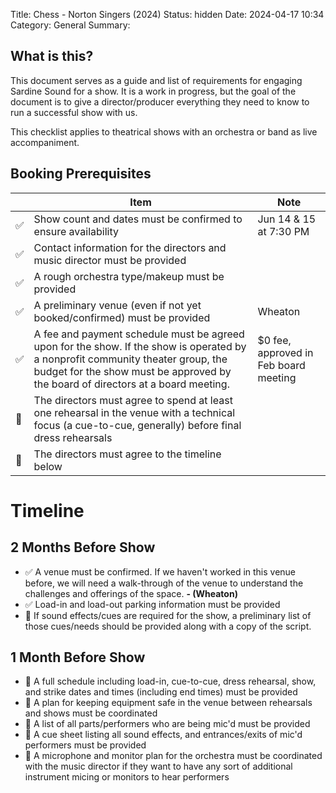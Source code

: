 Title: Chess - Norton Singers (2024)
Status: hidden
Date: 2024-04-17 10:34
Category: General
Summary: 

## What is this?
This document serves as a guide and list of requirements for engaging Sardine Sound for a show. It is a work in progress, but the goal of the document is to give a director/producer everything they need to know to run a successful show with us.

This checklist applies to theatrical shows with an orchestra or band as live accompaniment.



## Booking Prerequisites

|  | Item | Note |  
|---|---|---|  
| ✅ | Show count and dates must be confirmed to ensure availability | Jun 14 & 15 at 7:30 PM |  
| ✅ | Contact information for the directors and music director must be provided |  |  
| ✅ | A rough orchestra type/makeup must be provided |  |
| ✅ | A preliminary venue (even if not yet booked/confirmed) must be provided | Wheaton |
| ✅ | A fee and payment schedule must be agreed upon for the show. If the show is operated by a nonprofit community theater group, the budget for the show must be approved by the board of directors at a board meeting. |  $0 fee, approved in Feb board meeting |
| 🔳 | The directors must agree to spend at least one rehearsal in the venue with a technical focus (a cue-to-cue, generally) before final dress rehearsals |  |
| 🔳 | The directors must agree to the timeline below |  |

# Timeline
## 2 Months Before Show
* ✅ A venue must be confirmed. If we haven't worked in this venue before, we will need a walk-through of the venue to understand the challenges and offerings of the space.
 **- (Wheaton)**
* ✅ Load-in and load-out parking information must be provided
* 🔳 If sound effects/cues are required for the show, a preliminary list of those cues/needs should be provided along with a copy of the script.

## 1 Month Before Show
* 🔳 A full schedule including load-in, cue-to-cue, dress rehearsal, show, and strike dates and times (including end times) must be provided
* 🔳 A plan for keeping equipment safe in the venue between rehearsals and shows must be coordinated
* 🔳 A list of all parts/performers who are being mic'd must be provided
* 🔳 A cue sheet listing all sound effects, and entrances/exits of mic'd performers must be provided
* 🔳 A microphone and monitor plan for the orchestra must be coordinated with the music director if they want to have any sort of additional instrument micing or monitors to hear performers

